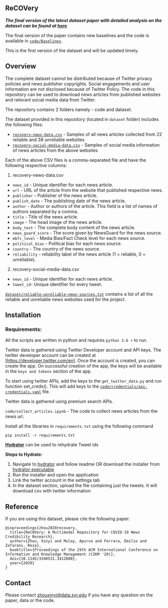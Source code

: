 

## ReCOVery

***The final version of the latest dataset paper with detailed analysis on the dataset can be found at [here](https://www.researchgate.net/publication/342093948_ReCOVery_A_Multimodal_Repository_for_COVID-19_News_Credibility_Research)***

The final version of the paper contains new baselines and the code is available in [`code/Baselines`](https://github.com/apurvamulay/ReCOVery/tree/master/code/Baselines).  


This is the first version of the dataset and will be updated timely.

## Overview  

The complete dataset cannot be distributed because of Twitter privacy policies and news publisher copyrights.  Social engagements and user information are not disclosed because of Twitter Policy. The code in this repository can be used to download news articles from published websites and relevant social media data from Twitter. 

The repository contains 2 folders namely - code and dataset.

The dataset provided in this repository (located in `dataset` folder) includes the following files:

 - [`recovery-news-data.csv`](https://github.com/apurvamulay/ReCOVery/blob/master/dataset/recovery-news-data.csv) -  Samples of all news articles collected from 22 reliable and 38 unreliable websites 
 - [`recovery-social-media-data.csv`](https://github.com/apurvamulay/ReCOVery/blob/master/dataset/recovery-social-media-data.csv) -  Samples of social media information of news articles from the above websites

Each of the above CSV files is a comma-separated file and have the following respective columns:

1. recovery-news-data.csv
 - `news_id` - Unique identifier for each news article.
 - `url` - URL of the article from the website that published respective news. 
 - `publisher` - Publisher of the news article.
 - `publish_date` - The publishing date of the news article.
 - `author` - Author or authors of the article. This field is a list of names of authors separated by a comma.
 - `title` - Title of the news article.
 - `image` - The head image of the news article.
 - `body_text` - The complete body content of the news article.
 - `news_guard_score` - The score given by NewsGuard for the news source.
 - `mbfc_level` - Media Bias/Fact Check level for each news source.
 - `political_bias` - Political bias for each news source.
 - `country` - The country of the news source.
 - `reliability` - reliability label of the news article (1 = reliable, 0 = unreliable).
 
 2. recovery-social-media-data.csv
 - `news_id` - Unique identifier for each news article.
 - `tweet_id`- Unique identifier for every tweet.

[`dataset/reliable-unreliable-news-sources.txt`](https://github.com/apurvamulay/ReCOVery/blob/master/dataset/reliable-unreliable-news-sources.txt) contains a list of all the reliable and unreliable news websites used for the project.

## Installation    

###  Requirements:

 All the scripts are written in python and requires `python 3.6 +` to run.
 
 Twitter data is gathered using Twitter Developer account and API keys. The twitter developer account can be created at
 [https://developer.twitter.com/en]. Once the account is created, you can create the app. On successful creation of the app, the keys will be  available in the `keys and tokens` section of the app.
 
 To start using twitter APIs, add the keys to the `get_twitter_data.py` and run function set_creds(). This will add keys to the [`code/credentials/api-credentials.yaml`](https://github.com/apurvamulay/ReCOVery/blob/master/code/credentials/api-credentials.yaml) file.
 
 Twitter data is gathered using premium search APIs.
 
 `code/collect_articles.ipynb` - The code to collect news articles from the news url.

Install all the libraries in `requirements.txt` using the following command
    
    pip install -r requirements.txt

[**Hydrator**](https://github.com/DocNow/hydrator) can be used to rehydrate Tweet ids

**Steps to Hydrate:**
1. Navigate to [hydrator](https://github.com/DocNow/hydrator) and follow readme OR download the installer from 
[hydrator executable](https://github.com/DocNow/hydrator/releases)
2. Run the installer and open the application 
3. Link the twitter account in the settings tab
4. In the dataset section, upload the file containing just the tweets. It will download csv with twitter information

## Reference
If you are using this dataset, please cite the following paper:
~~~~
@inproceedings{zhou2020recovery,
  title={ReCOVery: A Multimodal Repository for COVID-19 News Credibility Research},
  author={Zhou, Xinyi and Mulay, Apurva and Ferrara, Emilio and Zafarani, Reza},
  booktitle={Proceedings of the 29th ACM International Conference on Information and Knowledge Management (CIKM '20)},
  doi={10.1145/3340531.3412880},
  year={2020}
}
~~~~

## Contact
Please contact zhouxinyi@data.syr.edu if you have any question on the paper, data or the code.


